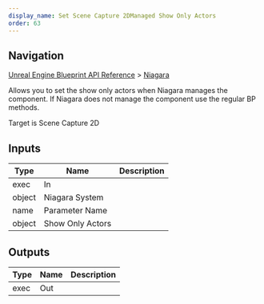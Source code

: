 ```yaml
---
display_name: Set Scene Capture 2DManaged Show Only Actors
order: 63
---
```

## Navigation

[Unreal Engine Blueprint API Reference](https://dev.epicgames.com/documentation/en-us/unreal-engine/BlueprintAPI) > [Niagara](https://dev.epicgames.com/documentation/en-us/unreal-engine/BlueprintAPI/Niagara)

Allows you to set the show only actors when Niagara manages the component. If Niagara does not manage the component use the regular BP methods.

Target is Scene Capture 2D

## Inputs

| Type | Name | Description |
| --- | --- | --- |
| exec | In |  |
| object | Niagara System |  |
| name | Parameter Name |  |
| object | Show Only Actors |  |

## Outputs

| Type | Name | Description |
| --- | --- | --- |
| exec | Out |  |
